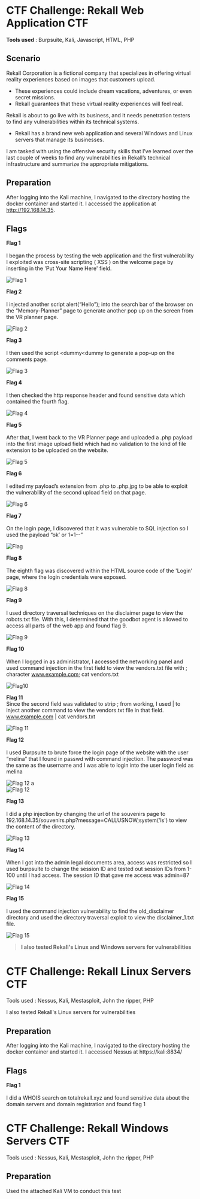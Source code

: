 # CTF Challenge: Rekall Web Application CTF
**Tools used** : Burpsuite, Kali, Javascript, HTML, PHP

## Scenario 
Rekall Corporation is a fictional company that specializes in offering virtual reality experiences based on images that customers upload.
- These experiences could include dream vacations, adventures, or even secret missions.
- Rekall guarantees that these virtual reality experiences will feel real.
  
Rekall is about to go live with its business, and it needs penetration testers to find any vulnerabilities within its technical systems.
- Rekall has a brand new web application and several Windows and Linux servers that manage its businesses.

I am tasked with using the offensive security skills that I’ve learned over the last couple of weeks to find any vulnerabilities in Rekall’s technical infrastructure and summarize the appropriate mitigations.

## Preparation
After logging into the Kali machine, I navigated to the directory hosting the docker container and started it.
I accessed the application at http://192.168.14.35.

## Flags

**Flag 1** </br>  
I began the process by testing the web application and the first vulnerability I exploited was
cross-site scripting ( XSS ) on the welcome page by inserting <script>alert('XSS');</script> in
the 'Put Your Name Here' field.
  
![Flag 1](https://github.com/ankrahjoseph/Web-Application-CTF/blob/aa4c759d71aab19b6afe7f3a1f47407a13bd057b/Rekall%20Images/f%201.png?raw=true)
  
**Flag 2** </br>  
I injected another script <SCRscriptIPT>alert(“Hello”);</SCRscriptIPT> into the search bar of the browser on the “Memory-Planner” page to generate another pop up on the screen from the VR planner page.

![Flag 2](https://github.com/ankrahjoseph/Web-Application-CTF/blob/main/Rekall%20Images/f%202.png?raw=true)  

**Flag 3** </br>     
I then used the script <dummy<dummy<script>alert('Hello');</dummy</script></dummy> to generate a pop-up on the comments page.

![Flag 3](https://github.com/ankrahjoseph/Web-Application-CTF/blob/main/Rekall%20Images/f%203.png?raw=true)

**Flag 4** </br>  
I then checked the http response header and found sensitive data which contained the fourth flag.

![Flag 4](https://github.com/ankrahjoseph/Web-Application-CTF/blob/main/Rekall%20Images/f%204.png?raw=true)

**Flag 5** </br>  
After that, I went back to the VR Planner page and uploaded a .php payload into the first image upload field which had no validation to the kind of file extension to be uploaded on the website.

![Flag 5](https://github.com/ankrahjoseph/Web-Application-CTF/blob/main/Rekall%20Images/f%205.png?raw=true)

**Flag 6** </br>  
I edited my payload’s extension from .php to .php.jpg to be able to exploit the vulnerability of the second upload field on that page.

![Flag 6](https://github.com/ankrahjoseph/Web-Application-CTF/blob/main/Rekall%20Images/f%206.png?raw=true)

**Flag 7** </br>  
On the login page, I discovered that it was vulnerable to SQL injection so I used the payload “ok’ or 1=1--”

![Flag](https://github.com/ankrahjoseph/Web-Application-CTF/blob/main/Rekall%20Images/f%207.png?raw=true)

**Flag 8** </br>  
The eighth flag was discovered within the HTML source code of the 'Login' page, where the login credentials were exposed.

![Flag 8](https://github.com/ankrahjoseph/Web-Application-CTF/blob/main/Rekall%20Images/f%208.png)

**Flag 9** </br>  
I used directory traversal techniques on the disclaimer page to view the robots.txt file. With this, I determined that the goodbot agent is allowed to access all parts of the web app and found flag 9.

![Flag 9](https://github.com/ankrahjoseph/Web-Application-CTF/blob/main/Rekall%20Images/f%209.png)

**Flag 10** </br>  
When I logged in as administrator, I accessed the networking panel and used command injection in the first field to view the vendors.txt file with ; character www.example.com; cat vendors.txt

![Flag10](https://github.com/ankrahjoseph/Web-Application-CTF/blob/main/Rekall%20Images/f%2010.png)

**Flag 11** </br>
Since the second field was validated to strip ; from working, I used | to inject another command to view the vendors.txt file in that field. www.example.com | cat vendors.txt

![Flag 11](https://github.com/ankrahjoseph/Web-Application-CTF/blob/main/Rekall%20Images/f%2011.png)

**Flag 12** </br>  
I used Burpsuite to brute force the login page of the website with the user “melina” that I found in passwd with command injection. The password was the same as the username and I was able to login into the user login field as melina

![Flag 12 a](https://github.com/ankrahjoseph/Web-Application-CTF/blob/main/Rekall%20Images/f%2012%20a.png)  
![Flag 12](https://github.com/ankrahjoseph/Web-Application-CTF/blob/main/Rekall%20Images/f%2012.png)

**Flag 13** </br>  
I did a php injection by changing the url of the souvenirs page to 192.168.14.35/souvenirs.php?message=CALLUSNOW;system('ls') to view the content of the directory.

![Flag 13](https://github.com/ankrahjoseph/Web-Application-CTF/blob/main/Rekall%20Images/f%2013.png)

**Flag 14** </br>  
When I got into the admin legal documents area, access was restricted so I used burpsuite to change the session ID and tested out session IDs from 1-100 until I had access. The session ID that gave me access was admin=87

![Flag 14](https://github.com/ankrahjoseph/Web-Application-CTF/blob/main/Rekall%20Images/F14.png)

**Flag 15** </br>  
I used the command injection vulnerability to find the old_disclaimer directory and used the directory traversal exploit to view the disclaimer_1.txt file.

![Flag 15](https://github.com/ankrahjoseph/Web-Application-CTF/blob/main/Rekall%20Images/flag%2015.png)

> **I also tested Rekall's Linux and Windows servers for vulnerabilities**

# CTF Challenge: Rekall Linux Servers CTF
Tools used : Nessus, Kali, Mestasploit, John the ripper, PHP

I also tested Rekall's Linux servers for vulnerabilities

## Preparation
After logging into the Kali machine, I navigated to the directory hosting the docker container and started it.
I accessed Nessus at https://kali:8834/

## Flags

**Flag 1** </br>  
I did a WHOIS search on totalrekall.xyz and found sensitive data about the domain servers and
domain registration and found flag 1



# CTF Challenge: Rekall Windows Servers CTF
Tools used : Nessus, Kali, Mestasploit, John the ripper, PHP

## Preparation
Used the attached Kali VM to conduct this test
